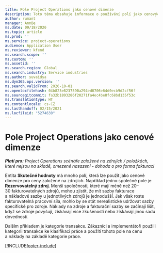 ```yaml
---
title: Pole Project Operations jako cenové dimenze
description: Toto téma obsahuje informace o používání polí jako cenových dimenzí v Dynamics 365 Project Operations.
author: rumant
manager: AnnBe
ms.date: 09/18/2020
ms.topic: article
ms.prod: ''
ms.service: project-operations
audience: Application User
ms.reviewer: kfend
ms.search.scope: ''
ms.custom: ''
ms.assetid: ''
ms.search.region: Global
ms.search.industry: Service industries
ms.author: suvaidya
ms.dyn365.ops.version: ''
ms.search.validFrom: 2020-10-01
ms.openlocfilehash: 04b823e8237590a294ed0706e64d0ecb9d2cf56f
ms.sourcegitcommit: fa32b1893286f20271fa4ec4be8fc68bd135f53c
ms.translationtype: HT
ms.contentlocale: cs-CZ
ms.lasthandoff: 02/15/2021
ms.locfileid: "5274630"
---
```

# <a name="project-operations-fields-as-pricing-dimensions"></a>Pole Project Operations jako cenové dimenze

_**Platí pro:** Project Operations scénáře založené na zdrojích / položkách, které nejsou na skladě, omezené nasazení - dohoda o pro forma fakturaci_

Entita **Skutečné hodnoty** má mnoho polí, která lze použít jako cenové dimenze pro ceny založené na zdrojích. Například jedno společné pole je **Rezervovatelný zdroj**. Menší společnosti, které mají méně než 20–30 fakturovatelných zdrojů, mohou zjistit, že mít sazby fakturace a nákladové sazby u jednotlivých zdrojů je jednodušší. Jak však roste fakturovatelná pracovní síla, mohlo by se stát nerealistické udržovat sazby specifické pro zdroje. Náklady na zdroje a fakturační sazby se začínají lišit, když se zdroje povyšují, získávají více zkušeností nebo získávají jinou sadu dovedností. 

Dalším příkladem je kategorie transakce. Zákazníci a implementátoři použili kategorii transakce ke klasifikaci práce a použití tohoto pole na cenu a náklady na základě kategorie práce.


[!INCLUDE[footer-include](../includes/footer-banner.md)]